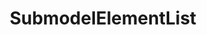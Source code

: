 --- 
id: submodel-element-list-v3rc02 
title: SubmodelElementList 
sidebar_label: SubmodelElementList 
---